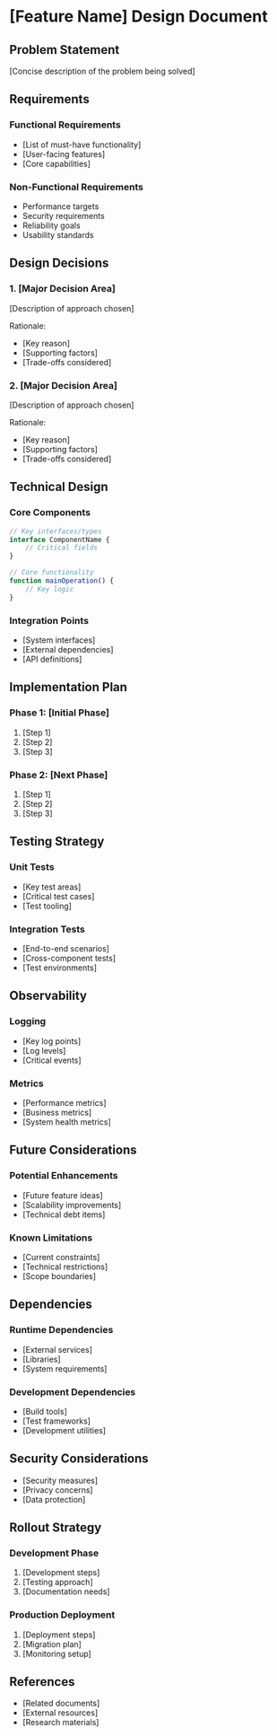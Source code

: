 # [Feature Name] Design Document

## Problem Statement
[Concise description of the problem being solved]

## Requirements

### Functional Requirements
- [List of must-have functionality]
- [User-facing features]
- [Core capabilities]

### Non-Functional Requirements
- Performance targets
- Security requirements
- Reliability goals
- Usability standards

## Design Decisions

### 1. [Major Decision Area]
[Description of approach chosen]

Rationale:
- [Key reason]
- [Supporting factors]
- [Trade-offs considered]

### 2. [Major Decision Area]
[Description of approach chosen]

Rationale:
- [Key reason]
- [Supporting factors]
- [Trade-offs considered]

## Technical Design

### Core Components
```typescript
// Key interfaces/types
interface ComponentName {
    // Critical fields
}

// Core functionality
function mainOperation() {
    // Key logic
}
```

### Integration Points
- [System interfaces]
- [External dependencies]
- [API definitions]

## Implementation Plan

### Phase 1: [Initial Phase]
1. [Step 1]
2. [Step 2]
3. [Step 3]

### Phase 2: [Next Phase]
1. [Step 1]
2. [Step 2]
3. [Step 3]

## Testing Strategy

### Unit Tests
- [Key test areas]
- [Critical test cases]
- [Test tooling]

### Integration Tests
- [End-to-end scenarios]
- [Cross-component tests]
- [Test environments]

## Observability

### Logging
- [Key log points]
- [Log levels]
- [Critical events]

### Metrics
- [Performance metrics]
- [Business metrics]
- [System health metrics]

## Future Considerations

### Potential Enhancements
- [Future feature ideas]
- [Scalability improvements]
- [Technical debt items]

### Known Limitations
- [Current constraints]
- [Technical restrictions]
- [Scope boundaries]

## Dependencies

### Runtime Dependencies
- [External services]
- [Libraries]
- [System requirements]

### Development Dependencies
- [Build tools]
- [Test frameworks]
- [Development utilities]

## Security Considerations
- [Security measures]
- [Privacy concerns]
- [Data protection]

## Rollout Strategy

### Development Phase
1. [Development steps]
2. [Testing approach]
3. [Documentation needs]

### Production Deployment
1. [Deployment steps]
2. [Migration plan]
3. [Monitoring setup]

## References
- [Related documents]
- [External resources]
- [Research materials]
